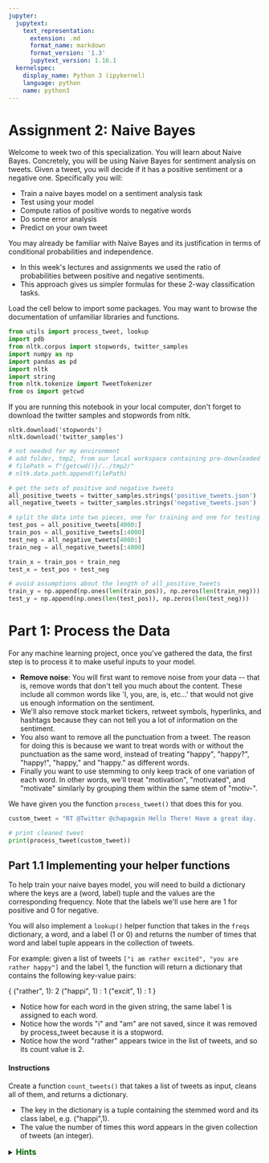 ```yaml
---
jupyter:
  jupytext:
    text_representation:
      extension: .md
      format_name: markdown
      format_version: '1.3'
      jupytext_version: 1.16.1
  kernelspec:
    display_name: Python 3 (ipykernel)
    language: python
    name: python3
---
```


# Assignment 2: Naive Bayes
Welcome to week two of this specialization. You will learn about Naive Bayes. Concretely, you will be using Naive Bayes for sentiment analysis on tweets. Given a tweet, you will decide if it has a positive sentiment or a negative one. Specifically you will: 

* Train a naive bayes model on a sentiment analysis task
* Test using your model
* Compute ratios of positive words to negative words
* Do some error analysis
* Predict on your own tweet

You may already be familiar with Naive Bayes and its justification in terms of conditional probabilities and independence.
* In this week's lectures and assignments we used the ratio of probabilities between positive and negative sentiments.
* This approach gives us simpler formulas for these 2-way classification tasks.

Load the cell below to import some packages.
You  may want to browse the documentation of unfamiliar libraries and functions.

```python
from utils import process_tweet, lookup
import pdb
from nltk.corpus import stopwords, twitter_samples
import numpy as np
import pandas as pd
import nltk
import string
from nltk.tokenize import TweetTokenizer
from os import getcwd
```

If you are running this notebook in your local computer,
don't forget to download the twitter samples and stopwords from nltk.

```
nltk.download('stopwords')
nltk.download('twitter_samples')
```

```python
# not needed for my environment
# add folder, tmp2, from our local workspace containing pre-downloaded corpora files to nltk's data path
# filePath = f"{getcwd()}/../tmp2/"
# nltk.data.path.append(filePath)
```

```python
# get the sets of positive and negative tweets
all_positive_tweets = twitter_samples.strings('positive_tweets.json')
all_negative_tweets = twitter_samples.strings('negative_tweets.json')

# split the data into two pieces, one for training and one for testing (validation set)
test_pos = all_positive_tweets[4000:]
train_pos = all_positive_tweets[:4000]
test_neg = all_negative_tweets[4000:]
train_neg = all_negative_tweets[:4000]

train_x = train_pos + train_neg
test_x = test_pos + test_neg

# avoid assumptions about the length of all_positive_tweets
train_y = np.append(np.ones(len(train_pos)), np.zeros(len(train_neg)))
test_y = np.append(np.ones(len(test_pos)), np.zeros(len(test_neg)))
```

# Part 1: Process the Data

For any machine learning project, once you've gathered the data, the first step is to process it to make useful inputs to your model.
- **Remove noise**: You will first want to remove noise from your data -- that is, remove words that don't tell you much about the content. These include all common words like 'I, you, are, is, etc...' that would not give us enough information on the sentiment.
- We'll also remove stock market tickers, retweet symbols, hyperlinks, and hashtags because they can not tell you a lot of information on the sentiment.
- You also want to remove all the punctuation from a tweet. The reason for doing this is because we want to treat words with or without the punctuation as the same word, instead of treating "happy", "happy?", "happy!", "happy," and "happy." as different words.
- Finally you want to use stemming to only keep track of one variation of each word. In other words, we'll treat "motivation", "motivated", and "motivate" similarly by grouping them within the same stem of "motiv-".

We have given you the function `process_tweet()` that does this for you.

```python
custom_tweet = "RT @Twitter @chapagain Hello There! Have a great day. :) #good #morning http://chapagain.com.np"

# print cleaned tweet
print(process_tweet(custom_tweet))
```

## Part 1.1 Implementing your helper functions

To help train your naive bayes model, you will need to build a dictionary where the keys are a (word, label) tuple and the values are the corresponding frequency.  Note that the labels we'll use here are 1 for positive and 0 for negative.

You will also implement a `lookup()` helper function that takes in the `freqs` dictionary, a word, and a label (1 or 0) and returns the number of times that word and label tuple appears in the collection of tweets.

For example: given a list of tweets `["i am rather excited", "you are rather happy"]` and the label 1, the function will return a dictionary that contains the following key-value pairs:

{
    ("rather", 1): 2
    ("happi", 1) : 1
    ("excit", 1) : 1
}

- Notice how for each word in the given string, the same label 1 is assigned to each word.
- Notice how the words "i" and "am" are not saved, since it was removed by process_tweet because it is a stopword.
- Notice how the word "rather" appears twice in the list of tweets, and so its count value is 2.

#### Instructions
Create a function `count_tweets()` that takes a list of tweets as input, cleans all of them, and returns a dictionary.
- The key in the dictionary is a tuple containing the stemmed word and its class label, e.g. ("happi",1).
- The value the number of times this word appears in the given collection of tweets (an integer).


<details>
<summary>
    <font size="3" color="darkgreen"><b>Hints</b></font>
</summary>
<p>
<ul>
    <li>Please use the `process_tweet` function that was imported above, and then store the words in their respective dictionaries and sets.</li>
    <li>You may find it useful to use the `zip` function to match each element in `tweets` with each element in `ys`.</li>
    <li>Remember to check if the key in the dictionary exists before adding that key to the dictionary, or incrementing its value.</li>
    <li>Assume that the `result` dictionary that is input will contain clean key-value pairs (you can assume that the values will be integers that can be incremented).  It is good practice to check the datatype before incrementing the value, but it's not required here.</li>
</ul>
</p>

```python
# UNQ_C1 (UNIQUE CELL IDENTIFIER, DO NOT EDIT)
def count_tweets(result, tweets, ys):
    '''
    Input:
        result: a dictionary that will be used to map each pair to its frequency
        tweets: a list of tweets
        ys: a list corresponding to the sentiment of each tweet (either 0 or 1)
    Output:
        result: a dictionary mapping each pair to its frequency
    '''

    ### START CODE HERE (REPLACE INSTANCES OF 'None' with your code) ###
    for y, tweet in zip(ys, tweets):
        for word in process_tweet(tweet):
            # define the key, which is the word and label tuple
            pair = (word, y)

            # if the key exists in the dictionary, increment the count
            if pair in result:
                result[pair] += 1

            # else, if the key is new, add it to the dictionary and set the count to 1
            else:
                result[pair] = 1
    ### END CODE HERE ###

    return result
```

```python
# Testing your function


result = {}
tweets = ['i am happy', 'i am tricked', 'i am sad', 'i am tired', 'i am tired']
ys = [1, 0, 0, 0, 0]
count_tweets(result, tweets, ys)
```

**Expected Output**: {('happi', 1): 1, ('trick', 0): 1, ('sad', 0): 1, ('tire', 0): 2}


# Part 2: Train your model using Naive Bayes

Naive bayes is an algorithm that could be used for sentiment analysis. It takes a short time to train and also has a short prediction time.

#### So how do you train a Naive Bayes classifier?
- The first part of training a naive bayes classifier is to identify the number of classes that you have.
- You will create a probability for each class.
$P(D_{pos})$ is the probability that the document is positive.
$P(D_{neg})$ is the probability that the document is negative.
Use the formulas as follows and store the values in a dictionary:

$$P(D_{pos}) = \frac{D_{pos}}{D}\tag{1}$$

$$P(D_{neg}) = \frac{D_{neg}}{D}\tag{2}$$

Where $D$ is the total number of documents, or tweets in this case, $D_{pos}$ is the total number of positive tweets and $D_{neg}$ is the total number of negative tweets.


#### Prior and Logprior

The prior probability represents the underlying probability in the target population that a tweet is positive versus negative.  In other words, if we had no specific information and blindly picked a tweet out of the population set, what is the probability that it will be positive versus that it will be negative? That is the "prior".

The prior is the ratio of the probabilities $\frac{P(D_{pos})}{P(D_{neg})}$.
We can take the log of the prior to rescale it, and we'll call this the logprior

$$\text{logprior} = log \left( \frac{P(D_{pos})}{P(D_{neg})} \right) = log \left( \frac{D_{pos}}{D_{neg}} \right)$$.

Note that $log(\frac{A}{B})$ is the same as $log(A) - log(B)$.  So the logprior can also be calculated as the difference between two logs:

$$\text{logprior} = \log (P(D_{pos})) - \log (P(D_{neg})) = \log (D_{pos}) - \log (D_{neg})\tag{3}$$


#### Positive and Negative Probability of a Word
To compute the positive probability and the negative probability for a specific word in the vocabulary, we'll use the following inputs:

- $freq_{pos}$ and $freq_{neg}$ are the frequencies of that specific word in the positive or negative class. In other words, the positive frequency of a word is the number of times the word is counted with the label of 1.
- $N_{pos}$ and $N_{neg}$ are the total number of positive and negative words for all documents (for all tweets), respectively.
- $V$ is the number of unique words in the entire set of documents, for all classes, whether positive or negative.

We'll use these to compute the positive and negative probability for a specific word using this formula:

$$ P(W_{pos}) = \frac{freq_{pos} + 1}{N_{pos} + V}\tag{4} $$
$$ P(W_{neg}) = \frac{freq_{neg} + 1}{N_{neg} + V}\tag{5} $$

Notice that we add the "+1" in the numerator for additive smoothing.  This [wiki article](https://en.wikipedia.org/wiki/Additive_smoothing) explains more about additive smoothing.


#### Log likelihood
To compute the loglikelihood of that very same word, we can implement the following equations:

$$\text{loglikelihood} = \log \left(\frac{P(W_{pos})}{P(W_{neg})} \right)\tag{6}$$


##### Create `freqs` dictionary
- Given your `count_tweets()` function, you can compute a dictionary called `freqs` that contains all the frequencies.
- In this `freqs` dictionary, the key is the tuple (word, label)
- The value is the number of times it has appeared.

We will use this dictionary in several parts of this assignment.

```python
# Build the freqs dictionary for later uses

freqs = count_tweets({}, train_x, train_y)
```

#### Instructions
Given a freqs dictionary, `train_x` (a list of tweets) and a `train_y` (a list of labels for each tweet), implement a naive bayes classifier.

##### Calculate $V$
- You can then compute the number of unique words that appear in the `freqs` dictionary to get your $V$ (you can use the `set` function).

##### Calculate $freq_{pos}$ and $freq_{neg}$
- Using your `freqs` dictionary, you can compute the positive and negative frequency of each word $freq_{pos}$ and $freq_{neg}$.

##### Calculate $N_{pos}$ and $N_{neg}$
- Using `freqs` dictionary, you can also compute the total number of positive words and total number of negative words $N_{pos}$ and $N_{neg}$.

##### Calculate $D$, $D_{pos}$, $D_{neg}$
- Using the `train_y` input list of labels, calculate the number of documents (tweets) $D$, as well as the number of positive documents (tweets) $D_{pos}$ and number of negative documents (tweets) $D_{neg}$.
- Calculate the probability that a document (tweet) is positive $P(D_{pos})$, and the probability that a document (tweet) is negative $P(D_{neg})$

##### Calculate the logprior
- the logprior is $log(D_{pos}) - log(D_{neg})$

##### Calculate log likelihood
- Finally, you can iterate over each word in the vocabulary, use your `lookup` function to get the positive frequencies, $freq_{pos}$, and the negative frequencies, $freq_{neg}$, for that specific word.
- Compute the positive probability of each word $P(W_{pos})$, negative probability of each word $P(W_{neg})$ using equations 4 & 5.

$$ P(W_{pos}) = \frac{freq_{pos} + 1}{N_{pos} + V}\tag{4} $$
$$ P(W_{neg}) = \frac{freq_{neg} + 1}{N_{neg} + V}\tag{5} $$

**Note:** We'll use a dictionary to store the log likelihoods for each word.  The key is the word, the value is the log likelihood of that word).

- You can then compute the loglikelihood: $log \left( \frac{P(W_{pos})}{P(W_{neg})} \right)\tag{6}$.

```python
len(train_x)
```

```python
len(train_y)
```

```python
np.sum(train_y)
```

```python
# UNQ_C2 (UNIQUE CELL IDENTIFIER, DO NOT EDIT)
def train_naive_bayes(freqs, train_x, train_y):
    '''
    Input:
        freqs: dictionary from (word, label) to how often the word appears
        train_x: a list of tweets
        train_y: a list of labels correponding to the tweets (0,1)
    Output:
        logprior: the log prior. (equation 3 above)
        loglikelihood: the log likelihood of you Naive bayes equation. (equation 6 above)
    '''
    loglikelihood = {}
    logprior = 0

    ### START CODE HERE (REPLACE INSTANCES OF 'None' with your code) ###

    # calculate V, the number of unique words in the vocabulary
    vocab = set([pair[0] for pair in freqs.keys()])
    V = len(vocab)

    # calculate N_pos and N_neg
    N_pos = N_neg = 0
    for pair in freqs.keys():
        # if the label is positive (greater than zero)
        if pair[1] > 0:

            # Increment the number of positive words by the count for this (word, label) pair
            N_pos += freqs[pair]

        # else, the label is negative
        else:

            # increment the number of negative words by the count for this (word,label) pair
            N_neg += freqs[pair]

    # Calculate D, the number of documents
    D = len(train_x) 

    # Calculate D_pos, the number of positive documents (*hint: use sum(<np_array>))
    # this works because positive is 1 and negative is 0
    D_pos = np.sum(train_y)

    # Calculate D_neg, the number of negative documents (*hint: compute using D and D_pos)
    D_neg = D - D_pos

    # Calculate logprior
    logprior = np.log(D_pos) - np.log(D_neg)

    # For each word in the vocabulary...
    for word in vocab:
        # get the positive and negative frequency of the word
        # seems like this should work - why have a function?
        # freq_pos = freqs[word, 1] if freqs.get((word, 1)) else 0.0
        # freq_neg = freqs[word, 0] if freqs.get((word, 0)) else 0.0
        freq_pos = lookup(freqs,word,1)
        freq_neg = lookup(freqs,word,0)
        
        # calculate the probability that each word is positive, and negative
        p_w_pos = (freq_pos + 1) / (N_pos + V)
        p_w_neg = (freq_neg + 1) / (N_neg + V)

        # calculate the log likelihood of the word
        loglikelihood[word] = np.log(p_w_pos/p_w_neg)

    ### END CODE HERE ###

    return logprior, loglikelihood

```

```python
# UNQ_C3 (UNIQUE CELL IDENTIFIER, DO NOT EDIT)
# You do not have to input any code in this cell, but it is relevant to grading, so please do not change anything
logprior, loglikelihood = train_naive_bayes(freqs, train_x, train_y)
print(logprior)
print(len(loglikelihood))
#output does not match "Expected Output" however, comparing my code to other solutions, it code should be right
#perhaps some change in data or numpy?
```

**Expected Output**:

0.0

9089


# Part 3: Test your naive bayes

Now that we have the `logprior` and `loglikelihood`, we can test the naive bayes function by making predicting on some tweets!

#### Implement `naive_bayes_predict`
**Instructions**:
Implement the `naive_bayes_predict` function to make predictions on tweets.
* The function takes in the `tweet`, `logprior`, `loglikelihood`.
* It returns the probability that the tweet belongs to the positive or negative class.
* For each tweet, sum up loglikelihoods of each word in the tweet.
* Also add the logprior to this sum to get the predicted sentiment of that tweet.

$$ p = logprior + \sum_i^N (loglikelihood_i)$$

#### Note
Note we calculate the prior from the training data, and that the training data is evenly split between positive and negative labels (4000 positive and 4000 negative tweets).  This means that the ratio of positive to negative 1, and the logprior is 0.

The value of 0.0 means that when we add the logprior to the log likelihood, we're just adding zero to the log likelihood.  However, please remember to include the logprior, because whenever the data is not perfectly balanced, the logprior will be a non-zero value.

```python
# UNQ_C4 (UNIQUE CELL IDENTIFIER, DO NOT EDIT)
def naive_bayes_predict(tweet, logprior, loglikelihood):
    '''
    Input:
        tweet: a string
        logprior: a number
        loglikelihood: a dictionary of words mapping to numbers
    Output:
        p: the sum of all the logliklihoods of each word in the tweet (if found in the dictionary) + logprior (a number)

    '''
    ### START CODE HERE (REPLACE INSTANCES OF 'None' with your code) ###
    # process the tweet to get a list of words
    word_l = process_tweet(tweet)

    # initialize probability to zero
    p = 0

    # add the logprior
    p += logprior

    for word in word_l:

        # check if the word exists in the loglikelihood dictionary
        if word in loglikelihood.keys():
            # add the log likelihood of that word to the probability
            p += loglikelihood[word]

    ### END CODE HERE ###

    return p

```

```python
# UNQ_C5 (UNIQUE CELL IDENTIFIER, DO NOT EDIT)
# You do not have to input any code in this cell, but it is relevant to grading, so please do not change anything

# Experiment with your own tweet.
my_tweet = 'She smiled.'
p = naive_bayes_predict(my_tweet, logprior, loglikelihood)
print('The expected output is', p)
```

**Expected Output**:
- The expected output is around 1.57
- The sentiment is positive.


#### Implement test_naive_bayes
**Instructions**:
* Implement `test_naive_bayes` to check the accuracy of your predictions.
* The function takes in your `test_x`, `test_y`, log_prior, and loglikelihood
* It returns the accuracy of your model.
* First, use `naive_bayes_predict` function to make predictions for each tweet in text_x.

```python
# UNQ_C6 (UNIQUE CELL IDENTIFIER, DO NOT EDIT)
def test_naive_bayes(test_x, test_y, logprior, loglikelihood):
    """
    Input:
        test_x: A list of tweets
        test_y: the corresponding labels for the list of tweets
        logprior: the logprior
        loglikelihood: a dictionary with the loglikelihoods for each word
    Output:
        accuracy: (# of tweets classified correctly)/(total # of tweets)
    """
    accuracy = 0  # return this properly

    ### START CODE HERE (REPLACE INSTANCES OF 'None' with your code) ###
    y_hats = []
    for tweet in test_x:
        # if the prediction is > 0
        if naive_bayes_predict(tweet, logprior, loglikelihood) > 0:
            # the predicted class is 1
            y_hat_i = 1
        else:
            # otherwise the predicted class is 0
            y_hat_i = 0

        # append the predicted class to the list y_hats
        y_hats.append(y_hat_i)

    # error is the average of the absolute values of the differences between y_hats and test_y
    error = np.mean(abs(y_hats - test_y))

    # Accuracy is 1 minus the error
    accuracy = 1 - error

    ### END CODE HERE ###

    return accuracy

```

```python
print("Naive Bayes accuracy = %0.4f" %
      (test_naive_bayes(test_x, test_y, logprior, loglikelihood)))
```

**Expected Accuracy**:

0.9940

```python
# UNQ_C7 (UNIQUE CELL IDENTIFIER, DO NOT EDIT)
# You do not have to input any code in this cell, but it is relevant to grading, so please do not change anything

# Run this cell to test your function
for tweet in ['I am happy', 'I am bad', 'this movie should have been great.', 'great', 'great great', 'great great great', 'great great great great']:
    # print( '%s -> %f' % (tweet, naive_bayes_predict(tweet, logprior, loglikelihood)))
    p = naive_bayes_predict(tweet, logprior, loglikelihood)
#     print(f'{tweet} -> {p:.2f} ({p_category})')
    print(f'{tweet} -> {p:.2f}')
```

**Expected Output**:
- I am happy -> 2.15
- I am bad -> -1.29
- this movie should have been great. -> 2.14
- great -> 2.14
- great great -> 4.28
- great great great -> 6.41
- great great great great -> 8.55

```python
# Feel free to check the sentiment of your own tweet below
my_tweet = 'you are bad :('
naive_bayes_predict(my_tweet, logprior, loglikelihood)
```

# Part 4: Filter words by Ratio of positive to negative counts

- Some words have more positive counts than others, and can be considered "more positive".  Likewise, some words can be considered more negative than others.
- One way for us to define the level of positiveness or negativeness, without calculating the log likelihood, is to compare the positive to negative frequency of the word.
    - Note that we can also use the log likelihood calculations to compare relative positivity or negativity of words.
- We can calculate the ratio of positive to negative frequencies of a word.
- Once we're able to calculate these ratios, we can also filter a subset of words that have a minimum ratio of positivity / negativity or higher.
- Similarly, we can also filter a subset of words that have a maximum ratio of positivity / negativity or lower (words that are at least as negative, or even more negative than a given threshold).

#### Implement `get_ratio()`
- Given the `freqs` dictionary of words and a particular word, use `lookup(freqs,word,1)` to get the positive count of the word.
- Similarly, use the `lookup()` function to get the negative count of that word.
- Calculate the ratio of positive divided by negative counts

$$ ratio = \frac{\text{pos_words} + 1}{\text{neg_words} + 1} $$

Where pos_words and neg_words correspond to the frequency of the words in their respective classes. 
<table>
    <tr>
        <td>
            <b>Words</b>
        </td>
        <td>
        Positive word count
        </td>
         <td>
        Negative Word Count
        </td>
  </tr>
    <tr>
        <td>
        glad
        </td>
         <td>
        41
        </td>
    <td>
        2
        </td>
  </tr>
    <tr>
        <td>
        arriv
        </td>
         <td>
        57
        </td>
    <td>
        4
        </td>
  </tr>
    <tr>
        <td>
        :(
        </td>
         <td>
        1
        </td>
    <td>
        3663
        </td>
  </tr>
    <tr>
        <td>
        :-(
        </td>
         <td>
        0
        </td>
    <td>
        378
        </td>
  </tr>
</table>

```python
# UNQ_C8 (UNIQUE CELL IDENTIFIER, DO NOT EDIT)
def get_ratio(freqs, word):
    '''
    Input:
        freqs: dictionary containing the words
        word: string to lookup

    Output: a dictionary with keys 'positive', 'negative', and 'ratio'.
        Example: {'positive': 10, 'negative': 20, 'ratio': 0.5}
    '''
    pos_neg_ratio = {'positive': 0, 'negative': 0, 'ratio': 0.0}
    ### START CODE HERE (REPLACE INSTANCES OF 'None' with your code) ###
    # use lookup() to find positive counts for the word (denoted by the integer 1)
    pos_neg_ratio['positive'] = lookup(freqs, word, 1)

    # use lookup() to find negative counts for the word (denoted by integer 0)
    pos_neg_ratio['negative'] = lookup(freqs, word, 0)

    # calculate the ratio of positive to negative counts for the word
    # using smoothing to avoid 0 values
    pos_neg_ratio['ratio'] = (pos_neg_ratio['positive'] + 1)/(pos_neg_ratio['negative'] + 1)
    ### END CODE HERE ###
    return pos_neg_ratio

```

```python
get_ratio(freqs, 'happi')
# should this match cell below? Doesn't...
```

#### Implement `get_words_by_threshold(freqs,label,threshold)`

* If we set the label to 1, then we'll look for all words whose threshold of positive/negative is at least as high as that threshold, or higher.
* If we set the label to 0, then we'll look for all words whose threshold of positive/negative is at most as low as the given threshold, or lower.
* Use the `get_ratio()` function to get a dictionary containing the positive count, negative count, and the ratio of positive to negative counts.
* Append a dictionary to a list, where the key is the word, and the dictionary is the dictionary `pos_neg_ratio` that is returned by the `get_ratio()` function.
An example key-value pair would have this structure:
```
{'happi':
    {'positive': 10, 'negative': 20, 'ratio': 0.5}
}
```

```python
# UNQ_C9 (UNIQUE CELL IDENTIFIER, DO NOT EDIT)
def get_words_by_threshold(freqs, label, threshold):
    '''
    Input:
        freqs: dictionary of words
        label: 1 for positive, 0 for negative
        threshold: ratio that will be used as the cutoff for including a word in the returned dictionary
    Output:
        word_set: dictionary containing the word and information on its positive count, negative count, and ratio of positive to negative counts.
        example of a key value pair:
        {'happi':
            {'positive': 10, 'negative': 20, 'ratio': 0.5}
        }
    '''
    word_list = {}

    ### START CODE HERE (REPLACE INSTANCES OF 'None' with your code) ###
    for key in freqs.keys():
        word, _ = key

        # get the positive/negative ratio for a word
        pos_neg_ratio = get_ratio(freqs, word)

        # if the label is 1 and the ratio is greater than or equal to the threshold...
        if label == 1 and pos_neg_ratio['ratio'] >= threshold:

            # Add the pos_neg_ratio to the dictionary
            word_list[word] = pos_neg_ratio

        # If the label is 0 and the pos_neg_ratio is less than or equal to the threshold...
        elif label == 0 and pos_neg_ratio['ratio'] < threshold:

            # Add the pos_neg_ratio to the dictionary
            word_list[word] = pos_neg_ratio

        # otherwise, do not include this word in the list (do nothing)

    ### END CODE HERE ###
    return word_list

```

```python
# Test your function: find negative words at or below a threshold
get_words_by_threshold(freqs, label=0, threshold=0.05)
```

```python
# Test your function; find positive words at or above a threshold
get_words_by_threshold(freqs, label=1, threshold=10)
```

Notice the difference between the positive and negative ratios. Emojis like :( and words like 'me' tend to have a negative connotation. Other words like 'glad', 'community', and 'arrives' tend to be found in the positive tweets.


# Part 5: Error Analysis

In this part you will see some tweets that your model missclassified. Why do you think the misclassifications happened? Were there any assumptions made by the naive bayes model?

```python
# Some error analysis done for you
print('Truth Predicted Tweet')
for x, y in zip(test_x, test_y):
    y_hat = naive_bayes_predict(x, logprior, loglikelihood)
    if y != (np.sign(y_hat) > 0):
        print('%d\t%0.2f\t%s' % (y, np.sign(y_hat) > 0, ' '.join(
            process_tweet(x)).encode('ascii', 'ignore')))
```

# Part 6: Predict with your own tweet

In this part you can predict the sentiment of your own tweet.

```python
# Test with your own tweet - feel free to modify `my_tweet`
my_tweet = 'I am happy because I am learning :)'

p = naive_bayes_predict(my_tweet, logprior, loglikelihood)
print(p)
```

Congratulations on completing this assignment. See you next week!
